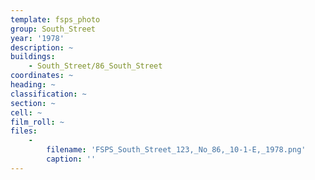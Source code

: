 ```yaml
---
template: fsps_photo
group: South_Street
year: '1978'
description: ~
buildings:
    - South_Street/86_South_Street
coordinates: ~
heading: ~
classification: ~
section: ~
cell: ~
film_roll: ~
files:
    -
        filename: 'FSPS_South_Street_123,_No_86,_10-1-E,_1978.png'
        caption: ''
---
```


